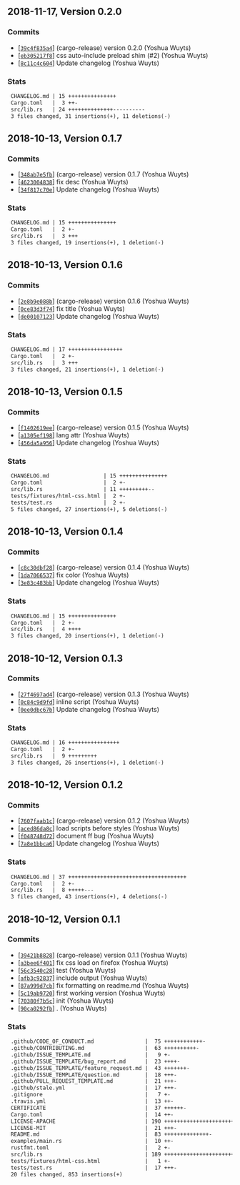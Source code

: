 ## 2018-11-17, Version 0.2.0
### Commits
- [[`39c4f835a4`](https://github.com/chooxide/html-index/commit/39c4f835a4fc0f6656db232fe241d18b8bc2eca6)] (cargo-release) version 0.2.0 (Yoshua Wuyts)
- [[`eb305217f8`](https://github.com/chooxide/html-index/commit/eb305217f88d54d0b6502b8ee2c959791e272277)] css auto-include preload shim (#2) (Yoshua Wuyts)
- [[`8c11c4c604`](https://github.com/chooxide/html-index/commit/8c11c4c604a87a964a1f6a473545a900662bfa96)] Update changelog (Yoshua Wuyts)

### Stats
```diff
 CHANGELOG.md | 15 +++++++++++++++
 Cargo.toml   |  3 ++-
 src/lib.rs   | 24 ++++++++++++++----------
 3 files changed, 31 insertions(+), 11 deletions(-)
```


## 2018-10-13, Version 0.1.7
### Commits
- [[`348ab7e5fb`](https://github.com/chooxide/html-index/commit/348ab7e5fb5ee81613913acf27c543d91aec3c76)] (cargo-release) version 0.1.7 (Yoshua Wuyts)
- [[`4623004838`](https://github.com/chooxide/html-index/commit/46230048388101e39fbaae0f569a402f59737709)] fix desc (Yoshua Wuyts)
- [[`34f817c70e`](https://github.com/chooxide/html-index/commit/34f817c70e9a9f569eb42ea4911479ff26d7538f)] Update changelog (Yoshua Wuyts)

### Stats
```diff
 CHANGELOG.md | 15 +++++++++++++++
 Cargo.toml   |  2 +-
 src/lib.rs   |  3 +++
 3 files changed, 19 insertions(+), 1 deletion(-)
```


## 2018-10-13, Version 0.1.6
### Commits
- [[`2e8b9e088b`](https://github.com/chooxide/html-index/commit/2e8b9e088bd14bed1d585e5c213c4b11d3c4b875)] (cargo-release) version 0.1.6 (Yoshua Wuyts)
- [[`0ce83d3f74`](https://github.com/chooxide/html-index/commit/0ce83d3f74f887294fcd7704249a1ad289d666e4)] fix title (Yoshua Wuyts)
- [[`de00107123`](https://github.com/chooxide/html-index/commit/de00107123b85b35be93b1f202b7d5b975b89b18)] Update changelog (Yoshua Wuyts)

### Stats
```diff
 CHANGELOG.md | 17 +++++++++++++++++
 Cargo.toml   |  2 +-
 src/lib.rs   |  3 +++
 3 files changed, 21 insertions(+), 1 deletion(-)
```


## 2018-10-13, Version 0.1.5
### Commits
- [[`f1402619ee`](https://github.com/chooxide/html-index/commit/f1402619ee78c87b3290d0d7ca818d3c2978cc4f)] (cargo-release) version 0.1.5 (Yoshua Wuyts)
- [[`a1305ef198`](https://github.com/chooxide/html-index/commit/a1305ef198cb99828b4e2cce1840d3da42a642ab)] lang attr (Yoshua Wuyts)
- [[`456da5a956`](https://github.com/chooxide/html-index/commit/456da5a9567ed209b1e3bf228867b55a2548cadd)] Update changelog (Yoshua Wuyts)

### Stats
```diff
 CHANGELOG.md                 | 15 +++++++++++++++
 Cargo.toml                   |  2 +-
 src/lib.rs                   | 11 +++++++++--
 tests/fixtures/html-css.html |  2 +-
 tests/test.rs                |  2 +-
 5 files changed, 27 insertions(+), 5 deletions(-)
```


## 2018-10-13, Version 0.1.4
### Commits
- [[`c8c30dbf28`](https://github.com/chooxide/html-index/commit/c8c30dbf28fa0de7becc0f07c701cdc9c9db03ff)] (cargo-release) version 0.1.4 (Yoshua Wuyts)
- [[`1da7066537`](https://github.com/chooxide/html-index/commit/1da70665379516e17ce0799f6072c791b23a4325)] fix color (Yoshua Wuyts)
- [[`3e83c483bb`](https://github.com/chooxide/html-index/commit/3e83c483bbfb1e184334ace1e7abd5d9a0f9a920)] Update changelog (Yoshua Wuyts)

### Stats
```diff
 CHANGELOG.md | 15 +++++++++++++++
 Cargo.toml   |  2 +-
 src/lib.rs   |  4 ++++
 3 files changed, 20 insertions(+), 1 deletion(-)
```


## 2018-10-12, Version 0.1.3
### Commits
- [[`27f4697ad4`](https://github.com/chooxide/html-index/commit/27f4697ad4c72ecb5245ffcd065e2979794183de)] (cargo-release) version 0.1.3 (Yoshua Wuyts)
- [[`0c84c9d9fd`](https://github.com/chooxide/html-index/commit/0c84c9d9fdcd03c01998e62075f335548919fb87)] inline script (Yoshua Wuyts)
- [[`0ee0dbc67b`](https://github.com/chooxide/html-index/commit/0ee0dbc67b9bc5a8e01382ba556d708aa68180b4)] Update changelog (Yoshua Wuyts)

### Stats
```diff
 CHANGELOG.md | 16 ++++++++++++++++
 Cargo.toml   |  2 +-
 src/lib.rs   |  9 +++++++++
 3 files changed, 26 insertions(+), 1 deletion(-)
```


## 2018-10-12, Version 0.1.2
### Commits
- [[`7607faab1c`](https://github.com/chooxide/html-index/commit/7607faab1c7753e4fbdae1d807c00cb5bd39f15e)] (cargo-release) version 0.1.2 (Yoshua Wuyts)
- [[`aced86da8c`](https://github.com/chooxide/html-index/commit/aced86da8c4db3ea52134180e02999ae9aa762f6)] load scripts before styles (Yoshua Wuyts)
- [[`f048748d72`](https://github.com/chooxide/html-index/commit/f048748d7229c1f105dce982ca43bb8e8415aca3)] document ff bug (Yoshua Wuyts)
- [[`7a8e1bbca6`](https://github.com/chooxide/html-index/commit/7a8e1bbca6f24826fb33ced69dc016189662babd)] Update changelog (Yoshua Wuyts)

### Stats
```diff
 CHANGELOG.md | 37 +++++++++++++++++++++++++++++++++++++
 Cargo.toml   |  2 +-
 src/lib.rs   |  8 +++++---
 3 files changed, 43 insertions(+), 4 deletions(-)
```


## 2018-10-12, Version 0.1.1
### Commits
- [[`39421b8828`](https://github.com/chooxide/html-index/commit/39421b8828266d68050cf7eb1ee2e905976fbee8)] (cargo-release) version 0.1.1 (Yoshua Wuyts)
- [[`a3bee6f401`](https://github.com/chooxide/html-index/commit/a3bee6f401ac51ab4262ed4e3758780e75ce11d5)] fix css load on firefox (Yoshua Wuyts)
- [[`56c3540c28`](https://github.com/chooxide/html-index/commit/56c3540c283a2edeffad88bd6d7bedeba80890ee)] test (Yoshua Wuyts)
- [[`afb3c92837`](https://github.com/chooxide/html-index/commit/afb3c92837d8939f0c0f0afdb7affa2d8845e4bd)] include output (Yoshua Wuyts)
- [[`87a999d7cb`](https://github.com/chooxide/html-index/commit/87a999d7cbff30a4c29b2db5e67db6b6304d27e3)] fix formatting on readme.md (Yoshua Wuyts)
- [[`5c19ab9720`](https://github.com/chooxide/html-index/commit/5c19ab972094ed116f62f284fd325e045e3d9ef7)] first working version (Yoshua Wuyts)
- [[`70380f7b5c`](https://github.com/chooxide/html-index/commit/70380f7b5c5c5477f8fb6f42c521222ada3d29bd)] init (Yoshua Wuyts)
- [[`90ca0292fb`](https://github.com/chooxide/html-index/commit/90ca0292fb7c934d68b44ab8a7c6d0061cd40889)] . (Yoshua Wuyts)

### Stats
```diff
 .github/CODE_OF_CONDUCT.md                |  75 ++++++++++++-
 .github/CONTRIBUTING.md                   |  63 ++++++++++-
 .github/ISSUE_TEMPLATE.md                 |   9 +-
 .github/ISSUE_TEMPLATE/bug_report.md      |  23 ++++-
 .github/ISSUE_TEMPLATE/feature_request.md |  43 +++++++-
 .github/ISSUE_TEMPLATE/question.md        |  18 +++-
 .github/PULL_REQUEST_TEMPLATE.md          |  21 +++-
 .github/stale.yml                         |  17 +++-
 .gitignore                                |   7 +-
 .travis.yml                               |  13 ++-
 CERTIFICATE                               |  37 ++++++-
 Cargo.toml                                |  14 ++-
 LICENSE-APACHE                            | 190 +++++++++++++++++++++++++++++++-
 LICENSE-MIT                               |  21 +++-
 README.md                                 |  83 ++++++++++++++-
 examples/main.rs                          |  10 ++-
 rustfmt.toml                              |   2 +-
 src/lib.rs                                | 189 +++++++++++++++++++++++++++++++-
 tests/fixtures/html-css.html              |   1 +-
 tests/test.rs                             |  17 +++-
 20 files changed, 853 insertions(+)
```



